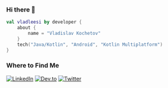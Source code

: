 ### Hi there 👋

<!--
**vladleesi/vladleesi** is a ✨ _special_ ✨ repository because its `README.md` (this file) appears on your GitHub profile.

Here are some ideas to get you started:

- 🔭 I’m currently working on ...
- 🌱 I’m currently learning ...
- 👯 I’m looking to collaborate on ...
- 🤔 I’m looking for help with ...
- 💬 Ask me about ...
- 📫 How to reach me: ...
- 😄 Pronouns: ...
- ⚡ Fun fact: ...
-->

```kotlin
val vladleesi by developer {
    about {
        name = "Vladislav Kochetov"
    }
    tech("Java/Kotlin", "Android", "Kotlin Multiplatform")
}
```

### Where to Find Me

[![LinkedIn](https://img.shields.io/badge/LinkedIn-0077B5?style=for-the-badge&logo=linkedin&logoColor=white)](https://www.linkedin.com/in/vladkochetov)
[![Dev.to](https://img.shields.io/badge/dev.to-0A0A0A?style=for-the-badge&logo=devdotto&logoColor=white)](https://dev.to/vladleesi)
[![Twitter](https://img.shields.io/badge/Twitter-1DA1F2?style=for-the-badge&logo=twitter&logoColor=white)](https://twitter.com/vladleesi)
<!--
[![Medium](https://img.shields.io/badge/Medium-12100E?style=flat-square)](https://medium.com/@vladleesi)
[![Reddit](https://img.shields.io/badge/Reddit-%23FF4500.svg?style=flat-square)](https://www.reddit.com/user/vladleesi)
-->
